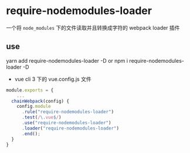 # require-nodemodules-loader

一个将 `node_modules` 下的文件读取并且转换成字符的 webpack loader 插件

## use

yarn add require-nodemodules-loader -D or npm i require-nodemodules-loader -D 

- vue cli 3 下的 vue.config.js 文件

```js
module.exports = {
    ...
  chainWebpack(config) {
    config.module
      .rule("require-nodemodules-loader")
      .test(/\.vue$/)
      .use("require-nodemodules-loader")
      .loader("require-nodemodules-loader")
      .end();
  }
}
```

